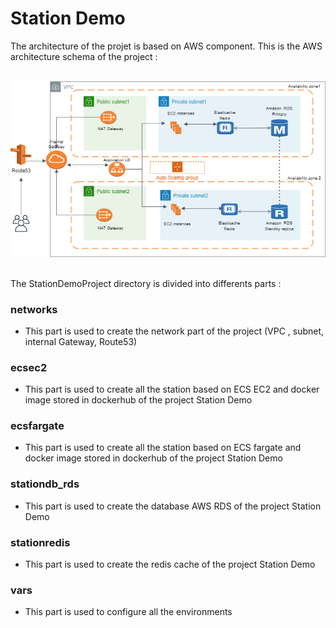 # Station Demo

The architecture of the projet is based on AWS component. This is the AWS architecture schema of the project : <br/><br/>


![picture](./schemaArchitectureAWS.png)
<br/><br/>


The StationDemoProject directory is divided into differents parts :

### networks

 - This part is used to create the network part of the project (VPC , subnet, internal Gateway, Route53)

### ecsec2
  
 - This part is used to create all the station based on ECS EC2 and docker image stored in dockerhub of the project Station Demo 

### ecsfargate
  
 - This part is used to create all the station based on ECS fargate and docker image stored in dockerhub of the project Station Demo
 
### stationdb_rds
  
 - This part is used to create the database AWS RDS of the project Station Demo

### stationredis
  
 - This part is used to create the redis cache of the project Station Demo


### vars
  
 - This part is used to configure all the environments




